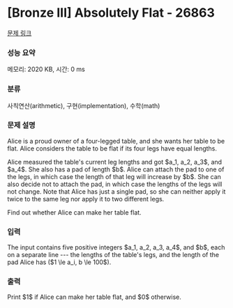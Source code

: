 # [Bronze III] Absolutely Flat - 26863 

[문제 링크](https://www.acmicpc.net/problem/26863) 

### 성능 요약

메모리: 2020 KB, 시간: 0 ms

### 분류

사칙연산(arithmetic), 구현(implementation), 수학(math)

### 문제 설명

<p>Alice is a proud owner of a four-legged table, and she wants her table to be flat. Alice considers the table to be flat if its four legs have equal lengths. </p>

<p>Alice measured the table's current leg lengths and got $a_1, a_2, a_3$, and $a_4$. She also has a pad of length $b$. Alice can attach the pad to one of the legs, in which case the length of that leg will increase by $b$. She can also decide not to attach the pad, in which case the lengths of the legs will not change. Note that Alice has just a single pad, so she can neither apply it twice to the same leg nor apply it to two different legs.</p>

<p>Find out whether Alice can make her table flat.</p>

### 입력 

 <p>The input contains five positive integers $a_1, a_2, a_3, a_4$, and $b$, each on a separate line --- the lengths of the table's legs, and the length of the pad Alice has ($1 \le a_i, b \le 100$).</p>

### 출력 

 <p>Print $1$ if Alice can make her table flat, and $0$ otherwise.</p>

